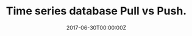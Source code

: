 ---
title: Time series database Pull vs Push.
date: 2017-06-30T00:00:00Z
slide: https://www.slideshare.net/GianlucaArbezzano/monitoring-pull-vs-push-influxdb-and-prometheus
embedSlide: ""
video: ""
embedVideo: ""
eventName: DevOps Meetup - Milan
eventLink: https://www.meetup.com/Milano-DevOps/events/240553329/
city: ""
links: {}

---